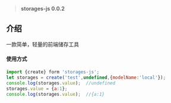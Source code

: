 > **storages-js 0.0.2**

## 介绍

一款简单，轻量的前端储存工具

#### 使用方式

```javascript
import {create} form 'storages-js';
let storages = create('test',undefined,{modelName:'local'});
console.log(storages.value);  //undefined
storages.value = {a:1}; 
console.log(storages.value);  //{a:1}
```

